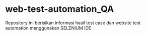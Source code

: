 # web-test-automation_QA
Repository ini berisikan informasi hasil test case dan website test automation menggunakan SELENIUM IDE
